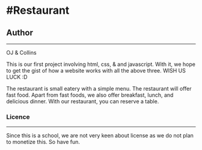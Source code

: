 #Restaurant
===
## Author
---
OJ & Collins

This is our first project involving html, css, & and javascript. With it, we hope to get the gist of how a website works with all the above three. WISH US LUCK :D

The restaurant is small eatery with a simple menu. The restaurant will offer fast food. Apart from fast foods, we also offer breakfast, lunch, and delicious dinner. With our restaurant, you can reserve a table.

### Licence
---
Since this is a school, we are not very keen about license as we do not plan to monetize this. So have fun.
